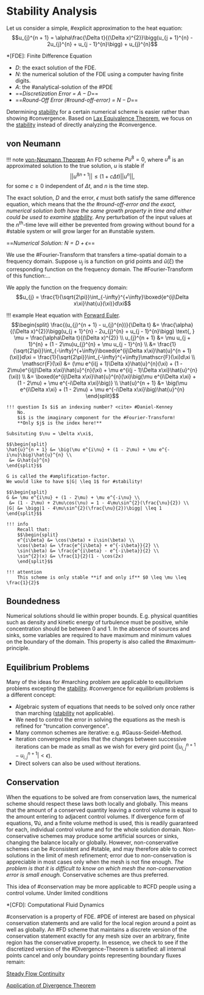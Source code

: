 # Stability Analysis

Let us consider a simple, #explicit approximation to the heat equation:
$$u_{j}^{n + 1} = \alpha\frac{\Delta t}{(\Delta x)^{2}}\bigg(u_{j + 1}^{n} - 2u_{j}^{n} + u_{j - 1}^{n}\bigg) + u_{j}^{n}$$

*[FDE]: Finite Difference Equation

- $D$: the exact solution of the FDE.
- $N$: the numerical solution of the FDE using a computer having finite digits.
- $A$: the #analytical-solution of the #PDE
- ==*Discretization Error = $A - D$*==
- ==*Round-Off Error (#round-off-error) = $N - D$*==

Determining [stability](stability.md) for a certain numerical scheme is easier rather than showing #convergence.
Based on [Lax Equivalence Theorem](lax-equivalence-theorem.md), we focus on the [stability](stability.md) instead of directly analyzing the #convergence.

## von Neumann
!!! note [von-Neumann Theorem](von-neumann-theorem.md)
    An FD scheme $Pu^{8} = 0$, where $u^{8}$ is an approximated solution to the true solution, $u$ is stable if $$||{u^{8}}^{n + 1}|| \leq (1 + c\Delta t)||u^{n}||\text{,}$$ for some $c \geq 0$ independent of $\Delta t$, and $n$ is the time step.

The exact solution, $D$ and the error, $\epsilon$ must both satisfy the same difference equation, which means that the *the #round-off-error and the exact, numerical solution both have the same growth property in time and either could be used to examine [stability](stability.md)*.
Any perturbation of the input values at the $n^{th}$-time leve will either be prevented from growing without bound for a #stable system or will grow larger for an #unstable system.

==*Numerical Solution: $N = D + \epsilon$*==

We use the #Fourier-Transform that transfers a time-spatial domain to a frequency domain.
Suppose $u_{j}$ is a function on grid points and $\hat{u}(\xi)$ the corresponding function on the frequency domain.
The #Fourier-Transform of this function:...

We apply the function on the frequency domain: $$u_{j} = \frac{1}{\sqrt{2\pi}}\int_{-\infty}^{+\infty}\boxed{e^{ij\Delta x\xi}\hat{u}(\xi)}d\xi$$

!!! example Heat equation with [Forward Euler](euler-method.md#forward).
    $$\begin{split}
    \frac{(u_{j}^{n + 1} - u_{j}^{n})}{\Delta t} &= \frac{\alpha}{(\Delta x)^{2}}\bigg(u_{j + 1}^{n} - 2u_{j}^{n} + u_{j - 1}^{n}\bigg) \text{, } \mu = \frac{\alpha\Delta t}{(\Delta x)^{2}} \\
    u_{j}^{n + 1} &= \mu u_{j + 1}^{n} + (1 - 2\mu)u_{j}^{n} + \mu u_{j - 1}^{n} \\
     &= \frac{1}{\sqrt{2\pi}}\int_{-\infty}^{+\infty}\boxed{e^{ij\Delta x\xi}\hat{u}^{n + 1}(\xi)}d\xi = \frac{1}{\sqrt{2\pi}}\int_{-\infty}^{+\infty}\mathscr{F}(\xi)d\xi \\
    \mathscr{F}(\xi) &= (\mu e^{i(j + 1)\Delta x}\hat{u}^{n}(\xi) + (1 - 2\mu)e^{i(j)\Delta x\xi}\hat{u}^{n}(\xi) + \mu e^{i(j - 1)\Delta x\xi}\hat{u}^{n}(\xi)) \\
     &= \boxed{e^{ij\Delta x\xi}\hat{u}^{n}(\xi)\big(\mu e^{i\Delta x\xi} + (1 - 2\mu) + \mu e^{-i\Delta x\xi}\big)} \\
    \hat{u}^{n + 1} &= \big(\mu e^{i\Delta x\xi} + (1 - 2\mu) + \mu e^{-i\Delta x\xi}\big)\hat{u}^{n}
    \end{split}$$

    !!! question Is $i$ an indexing number? <cite> #Daniel-Kenney
        No.
        $i$ is the imaginary component for the #Fourier-Transform!
        **Only $j$ is the index here!**

    Subsituting $\nu = \Delta x\xi$,

    $$\begin{split}
    \hat{u}^{n + 1} &= \big(\mu e^{i\nu} + (1 - 2\mu) + \mu e^{-i\nu}\big)\hat{u}^{n} \\
     &= G\hat{u}^{n}
    \end{split}$$

    G is called the #amplification-factor.
    We would like to have $|G| \leq 1$ for #stability!

    $$\begin{split}
    G &= \mu e^{i\nu} + (1 - 2\mu) + \mu e^{-i\nu} \\
     &= (1 - 2\mu) + 2\mu\cos(\nu) = 1 - 4\mu\sin^{2}(\frac{\nu}{2}) \\
    |G| &= \bigg|1 - 4\mu\sin^{2}(\frac{\nu}{2})\bigg| \leq 1
    \end{split}$$

    !!! info
        Recall that:
        $$\begin{split}
        e^{i\beta} &= \cos(\beta) + i\sin(\beta) \\
        \cos(\beta) &= \frac{e^{i\beta} + e^{-i\beta}}{2} \\
        \sin(\beta) &= \frac{e^{i\beta} - e^{-i\beta}}{2} \\
        \sin^{2}(x) &= \frac{1}{2}(1 - \cos(2x)
        \end{split}$$

    !!! attention
        This scheme is only stable **if and only if** $0 \leq \mu \leq \frac{1}{2}$



## Boundedness
Numerical solutions should lie within proper bounds.
E.g. physical quantities such as density and kinetic energy of turbulence must be positive, while concentration should be between $0$ and $1$.
In the absence of sources and sinks, some variables are required to have maximum and minimum values on the boundary of the domain.
This property is also called the #maximum-principle.



## Equilibrium Problems
Many of the ideas for #marching problem are applicable to equilibrium problems excepting the [stability](stability.md).
#convergence for equilibrium problems is a different concept:

- Algebraic system of equations that needs to be solved only once rather than marching ([stability](stability.md) not applicable).
- We need to control the error in solving the equations as the mesh is refined for "truncation convergence".
- Many common schemes are iterative: e.g. #Gauss-Seidel-Method.
- Iteration convergence implies that the changes between successive iterations can be made as small as we wish for every gird point ($|u_{i, j}^{n + 1} - u_{i, j}^{n+1}| < \epsilon$).
- Direct solvers can also be used without iterations.



## Conservation
When the equations to be solved are from conservation laws, the numerical scheme should respect these laws both locally and globally.
This means that the amount of a conserved quantity leaving a control volume is equal to the amount entering to adjacent control volumes.
If divergence form of equations, $\nabla\dot{u}$, and a finite volume method is used, this is readily guaranteed for each, individual control volume and for the whole solution domain.
Non-conservative schemes may produce some artificial sources or sinks, changing the balance locally or globally.
However, non-conservative schemes can be #consistent and #stable, and may therefore able to correct solutions in the limit of mesh refinement; error due to non-conservation is appreciable in most cases only when the mesh is not fine enough.
*The problem is that it is difficult to know on which mesh the non-conservation error is small enough.*
Conservative schemes are thus preferred.

This idea of #conservation may be more applicable to #CFD people using a control volume.
Under limited conditions

*[CFD]: Computational Fluid Dynamics

#conservation is a property of FDE.
#PDE of interest are based on physical conservation statements and are valid for the local region around a point as well as globally.
An #FD scheme that maintains a discrete version of the conservation statement exactly for any mesh size over an arbitrary, finite region has the conservative property.
In essence, we check to see if the discretized version of the #Divergence-Theorem is satisfied: all internal points cancel and only boundary points representing boundary fluxes remain:

[Steady Flow Continuity](steady-flow-continuity.md)

[Application of Divergence Theorem](application-of-divergence-theorem.md)